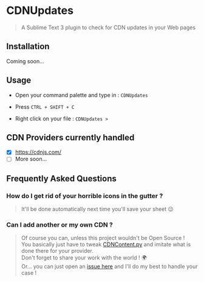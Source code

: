 # CDNUpdates

> A Sublime Text 3 plugin to check for CDN updates in your Web pages

## Installation

Coming soon...

## Usage

* Open your command palette and type in : `CDNUpdates`

* Press `CTRL + SHIFT + C`

* Right click on your file : `CDNUpdates >`

## CDN Providers currently handled

* [X] <https://cdnjs.com/>
* [ ] More soon...

## Frequently Asked Questions

### How do I get rid of your horrible icons in the gutter ?

> It'll be done automatically next time you'll save your sheet :wink:

### Can I add another or my own CDN ?

> Of course you can, unless this project wouldn't be Open Source !  
> You basically just have to tweak [CDNContent.py](CDNContent.py) and imitate what is done there for your provider.  
> Don't forget to share your work with the world ! :earth_africa:  
> Or... you can just open an [issue here](https://github.com/HorlogeSkynet/CDNUpdates/issues/new) and I'll do my best to handle your case !
